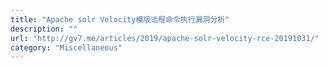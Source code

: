 ```yaml
---
title: "Apache solr Velocity模版远程命令执行漏洞分析"
description: ""
url: "http://gv7.me/articles/2019/apache-solr-velocity-rce-20191031/"
category: "Miscellaneous"
---
```

